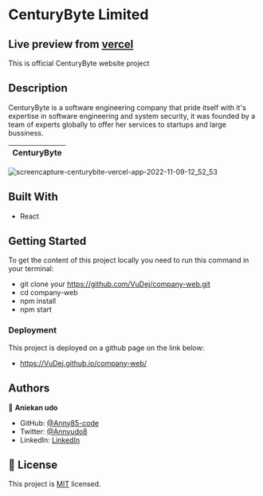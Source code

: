 # CenturyByte Limited

## Live preview from [vercel](https://centurybite.vercel.app/)

This is official CenturyByte website project

## Description

CenturyByte is a software engineering company that pride itself with it's expertise in software engineering and system security, it was founded by a team of experts globally to offer her services to startups and large bussiness.

CenturyByte |
 | :---: 
![screencapture-centurybite-vercel-app-2022-11-09-12_52_53](https://user-images.githubusercontent.com/87186552/200826739-3764a7e9-c3c1-4cfa-9361-d3847e42f8e9.png)



## Built With

- React

## Getting Started

To get the content of this project locally you need to run this command in your terminal:

- git clone your https://github.com/VuDej/company-web.git
- cd company-web
- npm install
- npm start

### Deployment

This project is deployed on a github page on the link below:

- https://VuDej.github.io/company-web/

## Authors

👤 **Aniekan udo**

- GitHub: [@Anny85-code](https://github.com/Anny85-code)
- Twitter: [@Annyudo8](https://twitter.com/Anny_udo8)
- LinkedIn: [LinkedIn](https://www.linkedin.com/in/aniekan-udo-665b65213/)

## 📝 License

This project is [MIT](./MIT.md) licensed.
